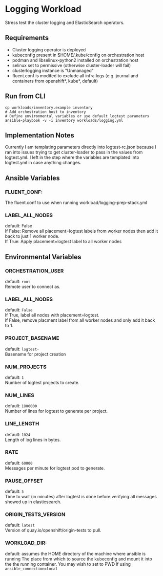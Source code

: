 # Logging Workload

Stress test the cluster logging and ElasticSearch operators.

## Requirements

* Cluster logging operator is deployed
* kubeconfig present in $HOME/.kube/config on orchestration host
* podman and libselinux-python2 installed on orchestration host
* selinux set to permissive (otherwise cluster-loader will fail)
* clusterlogging instance is "Unmanaged"
* fluent.conf is modifed to exclude all infra logs (e.g. journal and containers from openshift*, kube*, default)

## Run from CLI

```shell script
cp workloads/inventory.example inventory
# Add orchestration host to inventory
# Define environmental variables or use default logtest parameters
ansible-playbook -v -i inventory workloads/logging.yml
```

## Implementation Notes
Currently I am templating parameters directly into logtest-rc.json because 
I ran into issues trying to get cluster-loader to pass in the values from logtest.yml. 
I left in the step where the variables are templated into logtest.yml in case anything changes.

## Ansible Variables

### FLUENT_CONF:
The fluent.conf to use when running workload/logging-prep-stack.yml

### LABEL_ALL_NODES
default: False  
If False: Remove all placement=logtest labels from worker nodes then add it back to just 1 worker node.  
If True: Apply placement=logtest label to all worker nodes

## Environmental Variables

### ORCHESTRATION_USER

default: `root`  
Remote user to connect as.

### LABEL_ALL_NODES

default: `False`  
If True, label all nodes with placement=logtest.  
If False, remove placment label from all worker nodes and only add it back to 1.

### PROJECT_BASENAME

default: `logtest-`  
Basename for project creation

### NUM_PROJECTS

default: `1`  
Number of logtest projects to create.

### NUM_LINES

default: `1800000`  
Number of lines for logtest to generate per project.

### LINE_LENGTH

default: `1024`  
Length of log lines in bytes.

### RATE

default: `60000`  
Messages per minute for logtest pod to generate.

### PAUSE_OFFSET

default: `5`  
Time to wait (in minutes) after logtest is done before verifying all messages showed up in elasticsearch.

### ORIGIN_TESTS_VERSION

default: `latest`  
Version of quay.io/openshift/origin-tests to pull.

### WORKLOAD_DIR:
default: assumes the HOME directory of the machine where ansible is running
The place from which to source the kubeconfig and mount it into the the running container. You may wish to set to PWD if using `ansible_connection=local`
